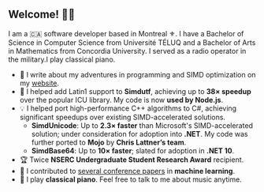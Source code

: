 ## Welcome! 🧑‍💻

I am a 🇨🇦 software developer based in Montreal ⚜️.
I have a Bachelor of Science in Computer Science from Université TÉLUQ and a Bachelor of Arts in Mathematics from Concordia University. I served as a radio operator in the military.I play classical piano.


- 📰 I write about my adventures in programming and SIMD optimization on my [website](https://nick-nuon.github.io/).
- 🚀 I helped add Latin1 support to **Simdutf**, achieving up to **38× speedup** over the popular ICU library. My code is now **used by Node.js**.
- 💡 I helped port high-performance C++ algorithms to C#, achieving significant speedups over existing SIMD-accelerated solutions.
  - **SimdUnicode**: Up to **2.3× faster** than Microsoft's SIMD-accelerated solution; under consideration for adoption into **.NET**. My code was further ported to **Mojo** by **Chris Lattner’s team**.
  - **SimdBase64**: Up to **10× faster**; slated for adoption in **.NET 10**.
- 🏆 Twice **NSERC Undergraduate Student Research Award** recipient.
- 🧠 I contributed to [several conference papers](https://dblp.org/pid/202/0273.html) in **machine learning**.
- 🎹 I play **classical piano**. Feel free to talk to me about music anytime.
